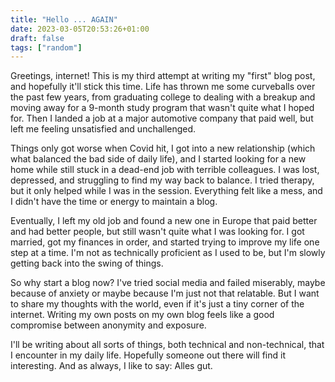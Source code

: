 ```yaml
---
title: "Hello ... AGAIN"
date: 2023-03-05T20:53:26+01:00
draft: false
tags: ["random"]
---
```


Greetings, internet! This is my third attempt at writing my "first" blog post, and hopefully it'll stick this time. Life has thrown me some curveballs over the past few years, from graduating college to dealing with a breakup and moving away for a 9-month study program that wasn't quite what I hoped for. Then I landed a job at a major automotive company that paid well, but left me feeling unsatisfied and unchallenged.

Things only got worse when Covid hit, I got into a new relationship (which what balanced the bad side of daily life), and I started looking for a new home while still stuck in a dead-end job with terrible colleagues. I was lost, depressed, and struggling to find my way back to balance. I tried therapy, but it only helped while I was in the session. Everything felt like a mess, and I didn't have the time or energy to maintain a blog.

Eventually, I left my old job and found a new one in Europe that paid better and had better people, but still wasn't quite what I was looking for. I got married, got my finances in order, and started trying to improve my life one step at a time. I'm not as technically proficient as I used to be, but I'm slowly getting back into the swing of things.

So why start a blog now? I've tried social media and failed miserably, maybe because of anxiety or maybe because I'm just not that relatable. But I want to share my thoughts with the world, even if it's just a tiny corner of the internet. Writing my own posts on my own blog feels like a good compromise between anonymity and exposure.

I'll be writing about all sorts of things, both technical and non-technical, that I encounter in my daily life. Hopefully someone out there will find it interesting. And as always, I like to say: Alles gut.
